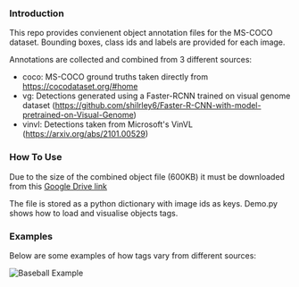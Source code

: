### Introduction
 This repo provides convienent object annotation files for the MS-COCO dataset. Bounding boxes, class ids and labels are provided for each image.
 
 Annotations are collected and combined from 3 different sources:
 - coco: MS-COCO ground truths taken directly from https://cocodataset.org/#home
 - vg: Detections generated using a Faster-RCNN trained on visual genome dataset (https://github.com/shilrley6/Faster-R-CNN-with-model-pretrained-on-Visual-Genome)
 - vinvl: Detections taken from Microsoft's VinVL (https://arxiv.org/abs/2101.00529)

### How To Use
 Due to the size of the combined object file (600KB) it must be downloaded from this [Google Drive link](https://drive.google.com/file/d/1XE7_W_PvZTTjkzt-6NUdXqRqxkCyaYk5/view?usp=sharing)
 
 The file is stored as a python dictionary with image ids as keys. Demo.py shows how to load and visualise objects tags.
 
 ### Examples
 Below are some examples of how tags vary from different sources:
 
![Baseball Example](https://github.com/JoshuaPlacidi/MS-COCO-Tags/blob/main/examples/baseball_154329.png?raw=true)
